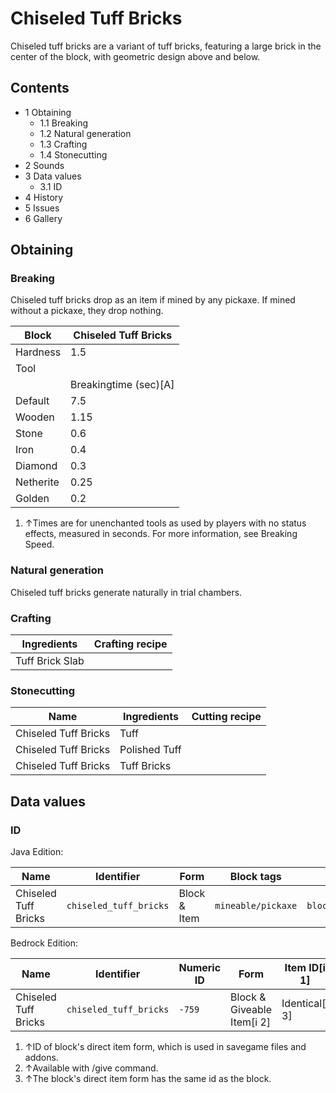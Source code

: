 # Chiseled Tuff Bricks
Chiseled tuff bricks are a variant of tuff bricks, featuring a large brick in the center of the block, with geometric design above and below.

## Contents
- 1 Obtaining
	- 1.1 Breaking
	- 1.2 Natural generation
	- 1.3 Crafting
	- 1.4 Stonecutting
- 2 Sounds
- 3 Data values
	- 3.1 ID
- 4 History
- 5 Issues
- 6 Gallery

## Obtaining
### Breaking
Chiseled tuff bricks drop as an item if mined by any pickaxe. If mined without a pickaxe, they drop nothing.

| Block     | Chiseled Tuff Bricks  |
|-----------|-----------------------|
| Hardness  | 1.5                   |
| Tool      |                       |
|           | Breakingtime (sec)[A] |
| Default   | 7.5                   |
| Wooden    | 1.15                  |
| Stone     | 0.6                   |
| Iron      | 0.4                   |
| Diamond   | 0.3                   |
| Netherite | 0.25                  |
| Golden    | 0.2                   |

1. ↑Times are for unenchanted tools as used by players with no status effects, measured in seconds. For more information, see Breaking Speed.

### Natural generation
Chiseled tuff bricks generate naturally in trial chambers.

### Crafting
| Ingredients     | Crafting recipe |
|-----------------|-----------------|
| Tuff Brick Slab |                 |

### Stonecutting
| Name                 | Ingredients   | Cutting recipe |
|----------------------|---------------|----------------|
| Chiseled Tuff Bricks | Tuff          |                |
| Chiseled Tuff Bricks | Polished Tuff |                |
| Chiseled Tuff Bricks | Tuff Bricks   |                |

## Data values
### ID
Java Edition:

| Name                 | Identifier             | Form         | Block tags         | Translation key                        |
|----------------------|------------------------|--------------|--------------------|----------------------------------------|
| Chiseled Tuff Bricks | `chiseled_tuff_bricks` | Block & Item | `mineable/pickaxe` | `block.minecraft.chiseled_tuff_bricks` |

Bedrock Edition:

| Name                 | Identifier             | Numeric ID | Form                       | Item ID[i 1]   | Translation key                  |
|----------------------|------------------------|------------|----------------------------|----------------|----------------------------------|
| Chiseled Tuff Bricks | `chiseled_tuff_bricks` | `-759`     | Block & Giveable Item[i 2] | Identical[i 3] | `tile.chiseled_tuff_bricks.name` |

1. ↑ID of block's direct item form, which is used in savegame files and addons.
2. ↑Available with /give command.
3. ↑The block's direct item form has the same id as the block.

